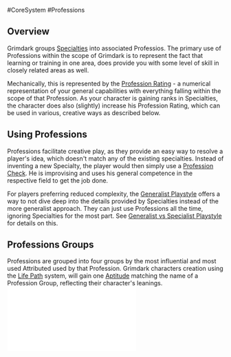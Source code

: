 #CoreSystem #Professions
## Overview
Grimdark groups [Specialties](SkillSystem/Specialty.md) into associated Professios. The primary use of Professions within the scope of Grimdark is to represent the fact that learning or training in one area, does provide you with some level of skill in closely related areas as well. 

Mechanically, this is represented by the [Profession Rating](</SkillSystem/Profession%20Rating.md>) - a numerical representation of your general capabilities with everything falling within the scope of that Profession. As your character is gaining ranks in Specialties, the character does also (slightly) increase his Profession Rating, which can be used in various, creative ways as described below.

## Using Professions
Professions facilitate creative play, as they provide an easy way to resolve a player's idea, which doesn't match any of the existing specialties. Instead of inventing a new Specialty, the player would then simply use a [Profession Check](</SkillSystem/Profession%20Check.md>). He is improvising and uses his general competence in the respective field to get the job done.

For players preferring reduced complexity, the [Generalist Playstyle](</SkillSystem/Generalist Playstyle.md>) offers a way to not dive deep into the details provided by Specialties instead of the more generalist approach. They can just use Professions all the time, ignoring Specialties for the most part. See [Generalist vs Specialist Playstyle](</CoreSystem/Generalist%20vs%20Specialist%20Playstyle.md>) for details on this.

## Professions Groups
Professions are grouped into four groups by the most influential and most used Attributed used by that Profession. Grimdark characters creation using the [Life Path](</LifePath/Life%20Path.md>) system, will gain one [Aptitude](</CoreSystem/Aptitudes.md>) matching the name of a Profession Group, reflecting their character's leanings.
![](</SkillSystem/Professions/List%20of%20Professions.md.md>)


